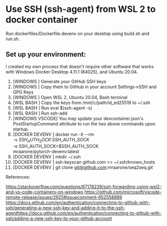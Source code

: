 # Use SSH (ssh-agent) from WSL 2 to docker container

Run dockerfiles/Dockerfile.devenv on your desktop using build.sh and run.sh.

## Set up your environment:

I created my own process that doesn't require other software that works with Windows Docker Desktop 4.11.1 (84025), and Ubuntu 20.04.

1.  [WINDOWS       ] Generate your GitHub SSH keys
2.  [WINDOWS       ] Copy them to GitHub in your account Settings->SSH and GPG Keys
3.  [WINDOWS       ] Open WSL 2, Ubuntu 20.04, Bash terminal
4.  [WSL BASH      ] Copy the keys from /mnt/c/path/id_ed25519 to ~/.ssh
5.  [WSL BASH      ] Run eval $(ssh-agent -s)
6.  [WSL BASH      ] Run ssh-add
7.  [WINDOWS VSCODE] You may update your devcontainer.json's PostStartupCommand attribute to run the two above commands upon startup.
8.  [DOCKER DEVENV ] docker run -it --rm \
                             -v $SSH_AUTH_SOCK:$SSH_AUTH_SOCK \
                             -e SSH_AUTH_SOCK=$SSH_AUTH_SOCK \
                             mraarone/pytorch-devenv:latest
9.  [DOCKER DEVENV ] mkdir ~/.ssh
10. [DOCKER DEVENV ] ssh-keyscan github.com >> ~/.ssh/known_hosts
11. [DOCKER DEVENV ] git clone git@github.com:mraarone/seq2seq.git

References:

https://stackoverflow.com/questions/67178239/ssh-forwarding-using-wsl2-and-vs-code-containers-on-windows
https://github.com/microsoft/vscode-remote-release/issues/2925#issuecomment-652558889
https://docs.github.com/en/authentication/connecting-to-github-with-ssh/generating-a-new-ssh-key-and-adding-it-to-the-ssh-agenthttps://docs.github.com/en/authentication/connecting-to-github-with-ssh/adding-a-new-ssh-key-to-your-github-account
